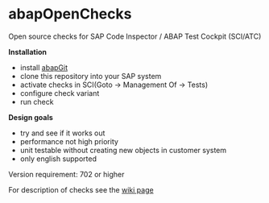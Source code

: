 abapOpenChecks
==============

Open source checks for SAP Code Inspector / ABAP Test Cockpit (SCI/ATC)

**Installation**
- install [abapGit](https://github.com/larshp/abapGit)
- clone this repository into your SAP system
- activate checks in SCI(Goto -> Management Of -> Tests)
- configure check variant
- run check

**Design goals**
- try and see if it works out
- performance not high priority
- unit testable without creating new objects in customer system
- only english supported

Version requirement: 702 or higher

For description of checks see the [wiki page](https://github.com/larshp/abapOpenChecks/wiki)

